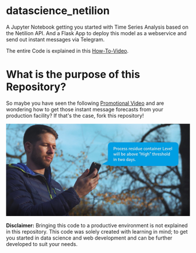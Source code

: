 # datascience_netilion
A Jupyter Notebook getting you started with Time Series Analysis based on the Netilion API. And a Flask App to deploy this model as a webservice and send out instant messages via Telegram.

The entire Code is explained in this [How-To-Video](https://www.youtube.com/watch?v=3WmdA4REhxY).

# What is the purpose of this Repository?
So maybe you have seen the following [Promotional Video](https://www.youtube.com/watch?v=F-_7Pt-5GIQ) and are wondering how to get those instant message forecasts from your production facility? If that's the case, fork this repository!

![Screenshot from Promotional Video](/images/Teaser_Video_Screenshot.jpg)

**Disclaimer:**
Bringing this code to a productive environment is not explained in this repository.
This code was solely created with learning in mind; to get you started in data science and web development and can be further developed to suit your needs.
